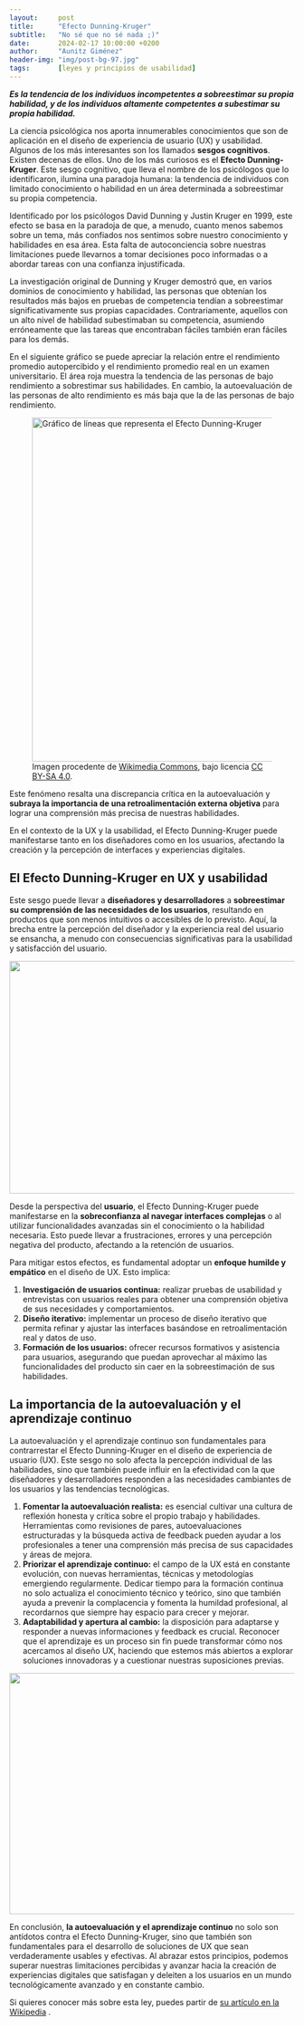 ```yaml
---
layout:     post
title:      "Efecto Dunning-Kruger"
subtitle:   "No sé que no sé nada ;)"
date:       2024-02-17 10:00:00 +0200
author:     "Aunitz Giménez"
header-img: "img/post-bg-97.jpg"
tags:       [leyes y principios de usabilidad]
---
```


<p><strong><em>Es la tendencia de los individuos incompetentes a sobreestimar su propia habilidad, y de los individuos altamente competentes a subestimar su propia habilidad.</em></strong></p>

<p>La ciencia psicológica nos aporta innumerables conocimientos que son de aplicación en el diseño de experiencia de usuario (UX) y usabilidad. Algunos de los más interesantes son los llamados <strong>sesgos cognitivos</strong>. Existen decenas de ellos. Uno de los más curiosos es el <strong>Efecto Dunning-Kruger</strong>. Este sesgo cognitivo, que lleva el nombre de los psicólogos que lo identificaron, ilumina una paradoja humana: la tendencia de individuos con limitado conocimiento o habilidad en un área determinada a sobreestimar su propia competencia.</p>

<p>Identificado por los psicólogos David Dunning y Justin Kruger en 1999, este efecto se basa en la paradoja de que, a menudo, cuanto menos sabemos sobre un tema, más confiados nos sentimos sobre nuestro conocimiento y habilidades en esa área. Esta falta de autoconciencia sobre nuestras limitaciones puede llevarnos a tomar decisiones poco informadas o a abordar tareas con una confianza injustificada.</p>

<p>La investigación original de Dunning y Kruger demostró que, en varios dominios de conocimiento y habilidad, las personas que obtenían los resultados más bajos en pruebas de competencia tendían a sobreestimar significativamente sus propias capacidades. Contrariamente, aquellos con un alto nivel de habilidad subestimaban su competencia, asumiendo erróneamente que las tareas que encontraban fáciles también eran fáciles para los demás.</p>

<p>En el siguiente gráfico se puede apreciar la relación entre el rendimiento promedio autopercibido y el rendimiento promedio real en un examen universitario. El área roja muestra la tendencia de las personas de bajo rendimiento a sobrestimar sus habilidades. En cambio, la autoevaluación de las personas de alto rendimiento es más baja que la de las personas de bajo rendimiento.</p>

<figure>
    <img src="{{ site.baseurl }}/img/efecto-dunning-kruger-01.png" loading="lazy" alt="Gráfico de líneas que representa el Efecto Dunning-Kruger" width="720" height="608">
    <figcaption>Imagen procedente de <a href="https://commons.wikimedia.org/wiki/File:Dunning%E2%80%93Kruger_Effect2.svg" target="_blank" rel="noopener noreferrer">Wikimedia Commons</a>, bajo licencia <a href="https://creativecommons.org/licenses/by-sa/4.0/" target="_blank" rel="noopener noreferrer">CC BY-SA 4.0</a>.</figcaption>
</figure>

<p>Este fenómeno resalta una discrepancia crítica en la autoevaluación y <strong>subraya la importancia de una retroalimentación externa objetiva</strong> para lograr una comprensión más precisa de nuestras habilidades.</p>

<p>En el contexto de la UX y la usabilidad, el Efecto Dunning-Kruger puede manifestarse tanto en los diseñadores como en los usuarios, afectando la creación y la percepción de interfaces y experiencias digitales.</p>

<h2>El Efecto Dunning-Kruger en UX y usabilidad</h2>

<p>Este sesgo puede llevar a <strong>diseñadores y desarrolladores</strong> a <strong>sobreestimar su comprensión de las necesidades de los usuarios</strong>, resultando en productos que son menos intuitivos o accesibles de lo previsto. Aquí, la brecha entre la percepción del diseñador y la experiencia real del usuario se ensancha, a menudo con consecuencias significativas para la usabilidad y satisfacción del usuario.</p>

<p><img src="{{ site.baseurl }}/img/que-es-un-test-con-personas-usuarias-01.jpg" loading="lazy" alt="" width="722" height="411"></p>

<p>Desde la perspectiva del <strong>usuario</strong>, el Efecto Dunning-Kruger puede manifestarse en la <strong>sobreconfianza al navegar interfaces complejas</strong> o al utilizar funcionalidades avanzadas sin el conocimiento o la habilidad necesaria. Esto puede llevar a frustraciones, errores y una percepción negativa del producto, afectando a la retención de usuarios.</p>

<p>Para mitigar estos efectos, es fundamental adoptar un <strong>enfoque humilde y empático</strong> en el diseño de UX. Esto implica:</p>

<ol>
	<li><strong>Investigación de usuarios continua:</strong> realizar pruebas de usabilidad y entrevistas con usuarios reales para obtener una comprensión objetiva de sus necesidades y comportamientos.</li>
	<li><strong>Diseño iterativo:</strong> implementar un proceso de diseño iterativo que permita refinar y ajustar las interfaces basándose en retroalimentación real y datos de uso.</li>
	<li><strong>Formación de los usuarios:</strong> ofrecer recursos formativos y asistencia para usuarios, asegurando que puedan aprovechar al máximo las funcionalidades del producto sin caer en la sobreestimación de sus habilidades.</li>
</ol>

<h2>La importancia de la autoevaluación y el aprendizaje continuo</h2>

<p>La autoevaluación y el aprendizaje continuo son fundamentales para contrarrestar el Efecto Dunning-Kruger en el diseño de experiencia de usuario (UX). Este sesgo no solo afecta la percepción individual de las habilidades, sino que también puede influir en la efectividad con la que diseñadores y desarrolladores responden a las necesidades cambiantes de los usuarios y las tendencias tecnológicas.</p>

<ol>
	<li><strong>Fomentar la autoevaluación realista:</strong> es esencial cultivar una cultura de reflexión honesta y crítica sobre el propio trabajo y habilidades. Herramientas como revisiones de pares, autoevaluaciones estructuradas y la búsqueda activa de feedback pueden ayudar a los profesionales a tener una comprensión más precisa de sus capacidades y áreas de mejora.</li>
	<li><strong>Priorizar el aprendizaje continuo:</strong> el campo de la UX está en constante evolución, con nuevas herramientas, técnicas y metodologías emergiendo regularmente. Dedicar tiempo para la formación continua no solo actualiza el conocimiento técnico y teórico, sino que también ayuda a prevenir la complacencia y fomenta la humildad profesional, al recordarnos que siempre hay espacio para crecer y mejorar.</li>
	<li><strong>Adaptabilidad y apertura al cambio:</strong> la disposición para adaptarse y responder a nuevas informaciones y feedback es crucial. Reconocer que el aprendizaje es un proceso sin fin puede transformar cómo nos acercamos al diseño UX, haciendo que estemos más abiertos a explorar soluciones innovadoras y a cuestionar nuestras suposiciones previas.</li>
</ol>

<p><img src="{{ site.baseurl }}/img/efecto-dunning-kruger-02.jpg" loading="lazy" alt="" width="720" height="426"></p>

<p>En conclusión, <strong>la autoevaluación y el aprendizaje continuo</strong> no solo son antídotos contra el Efecto Dunning-Kruger, sino que también son fundamentales para el desarrollo de soluciones de UX que sean verdaderamente usables y efectivas. Al abrazar estos principios, podemos superar nuestras limitaciones percibidas y avanzar hacia la creación de experiencias digitales que satisfagan y deleiten a los usuarios en un mundo tecnológicamente avanzado y en constante cambio.</p>

<p>Si quieres conocer más sobre esta ley, puedes partir de <a href="https://es.wikipedia.org/wiki/Efecto_Dunning-Kruger" target="_blank" rel="noopener noreferrer">su artículo en la Wikipedia</a> .</p>